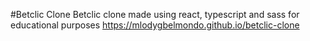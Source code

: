 #Betclic Clone
Betclic clone made using react, typescript and sass for educational purposes
https://mlodygbelmondo.github.io/betclic-clone
